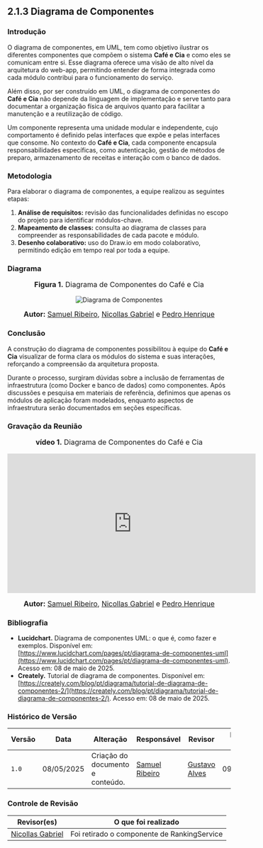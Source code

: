 ## 2.1.3 Diagrama de Componentes

### Introdução

O diagrama de componentes, em UML, tem como objetivo ilustrar os diferentes componentes que compõem o sistema **Café e Cia** e como eles se comunicam entre si. Esse diagrama oferece uma visão de alto nível da arquitetura do web-app, permitindo entender de forma integrada como cada módulo contribui para o funcionamento do serviço.

Além disso, por ser construído em UML, o diagrama de componentes do **Café e Cia** não depende da linguagem de implementação e serve tanto para documentar a organização física de arquivos quanto para facilitar a manutenção e a reutilização de código.

Um componente representa uma unidade modular e independente, cujo comportamento é definido pelas interfaces que expõe e pelas interfaces que consome. No contexto do **Café e Cia**, cada componente encapsula responsabilidades específicas, como autenticação, gestão de métodos de preparo, armazenamento de receitas e interação com o banco de dados.

### Metodologia

Para elaborar o diagrama de componentes, a equipe realizou as seguintes etapas:

1. **Análise de requisitos:** revisão das funcionalidades definidas no escopo do projeto para identificar módulos-chave.  
2. **Mapeamento de classes:** consulta ao diagrama de classes para compreender as responsabilidades de cada pacote e módulo.  
3. **Desenho colaborativo:** uso do Draw.io em modo colaborativo, permitindo edição em tempo real por toda a equipe.

### Diagrama

<center>
<font size="3"><p style="text-align: center"><b>Figura 1.</b>  Diagrama de Componentes do Café e Cia </p></font>


![Diagrama de Componentes](/foco1/Diagrama_de_Componentes.png)

<font size="3"><p style="text-align: center"><b>Autor:</b>  [Samuel Ribeiro](https://github.com/SamuelRicosta), [Nicollas Gabriel](https://github.com/Nicollaxs) e [Pedro Henrique](https://github.com/PedroHhenriq) </p></font>
</center>

### Conclusão

A construção do diagrama de componentes possibilitou à equipe do **Café e Cia** visualizar de forma clara os módulos do sistema e suas interações, reforçando a compreensão da arquitetura proposta.

Durante o processo, surgiram dúvidas sobre a inclusão de ferramentas de infraestrutura (como Docker e banco de dados) como componentes. Após discussões e pesquisa em materiais de referência, definimos que apenas os módulos de aplicação foram modelados, enquanto aspectos de infraestrutura serão documentados em seções específicas.

### Gravação da Reunião

<center>
<font size="3"><p style="text-align: center"><b>vídeo 1.</b>  Diagrama de Componentes do Café e Cia </p></font>

<iframe width="560" height="315" src="https://www.youtube.com/embed/7MI64rhIOAk?si=6MCdVMyiOugww8cj" title="YouTube video player" frameborder="0" allow="accelerometer; autoplay; clipboard-write; encrypted-media; gyroscope; picture-in-picture; web-share" referrerpolicy="strict-origin-when-cross-origin" allowfullscreen></iframe>

<font size="3"><p style="text-align: center"><b>Autor:</b>  [Samuel Ribeiro](https://github.com/SamuelRicosta), [Nicollas Gabriel](https://github.com/Nicollaxs) e [Pedro Henrique](https://github.com/PedroHhenriq)</p></font>
</center>

### Bibliografia

- **Lucidchart.** Diagrama de componentes UML: o que é, como fazer e exemplos. Disponível em: [https://www.lucidchart.com/pages/pt/diagrama-de-componentes-uml](https://www.lucidchart.com/pages/pt/diagrama-de-componentes-uml). Acesso em: 08 de maio de 2025.  
- **Creately.** Tutorial de diagrama de componentes. Disponível em: [https://creately.com/blog/pt/diagrama/tutorial-de-diagrama-de-componentes-2/](https://creately.com/blog/pt/diagrama/tutorial-de-diagrama-de-componentes-2/). Acesso em: 08 de maio de 2025.

### Histórico de Versão

| Versão | Data       | Alteração              | Responsável     | Revisor           | Data de revisão |
|--------|------------|------------------------|------------------|-------------------|------------------|
| `1.0` | 08/05/2025  | Criação do documento e conteúdo. | [Samuel Ribeiro](https://github.com/SamuelRicosta) |[Gustavo Alves](https://github.com/gustaallves) | 09/05/2025 |

### Controle de Revisão
| Revisor(es)      | O que foi realizado                                  |
|------------------|------------------------------------------------------|
|  [Nicollas Gabriel](https://github.com/Nicollaxs)  | Foi retirado o componente de RankingService |
